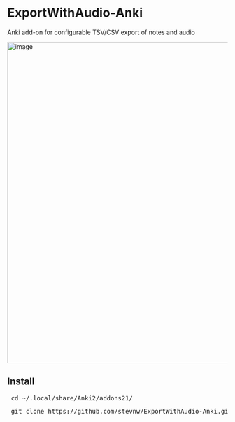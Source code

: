 # ExportWithAudio-Anki
Anki add-on for configurable TSV/CSV export of notes and audio

<img width="1237" height="734" alt="image" src="https://github.com/user-attachments/assets/f9735aa5-b75a-4652-bc52-865c8b1f4597" />

## Install

<pre> cd ~/.local/share/Anki2/addons21/ </pre>

<pre> git clone https://github.com/stevnw/ExportWithAudio-Anki.git </pre>

